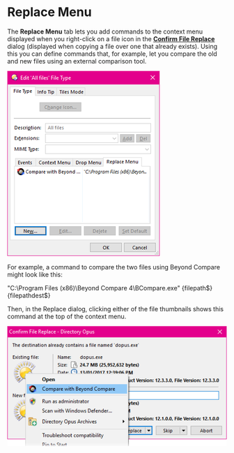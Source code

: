 # Replace Menu

The **Replace Menu** tab lets you add commands to the context menu displayed when you right-click on a file icon in the **[Confirm File Replace](/Manual/file_operations/copying_moving_and_deleting_files/the_confirm_file_replace_dialog.md)** dialog (displayed when copying a file over one that already exists). Using this you can define commands that, for example, let you compare the old and new files using an external comparison tool.

![](/Manual/images/media/replace_menu_edit.png)

For example, a command to compare the two files using Beyond Compare might look like this:

"C:\Program Files (x86)\Beyond Compare 4\BCompare.exe" {filepath\$} {filepathdest\$}

Then, in the Replace dialog, clicking either of the file thumbnails shows this command at the top of the context menu.

![](/Manual/images/media/replace_menu.png)

  
